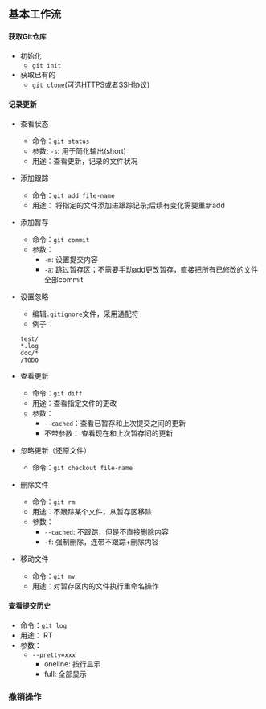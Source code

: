 ## 基本工作流

#### 获取Git仓库
- 初始化
    - `git init`
- 获取已有的
    - `git clone`(可选HTTPS或者SSH协议)


#### 记录更新
- 查看状态
    - 命令：`git status`
    - 参数: `-s`: 用于简化输出(short)
    - 用途：查看更新，记录的文件状况
- 添加跟踪
    - 命令：`git add file-name`
    - 用途： 将指定的文件添加进跟踪记录;后续有变化需要重新add
- 添加暂存
    - 命令：`git commit`
    - 参数：
        - `-m`: 设置提交内容
        - `-a`: 跳过暂存区；不需要手动add更改暂存，直接把所有已修改的文件全部commit
- 设置忽略
    - 编辑`.gitignore`文件，采用通配符
    - 例子：
    ```
    test/
    *.log
    doc/*
    /TODO
    ```
- 查看更新
    - 命令：`git diff`
    - 用途：查看指定文件的更改
    - 参数：
        - `--cached`：查看已暂存和上次提交之间的更新
        - 不带参数： 查看现在和上次暂存间的更新
- 忽略更新（还原文件）
    - 命令：`git checkout file-name`
    
- 删除文件
    - 命令：`git rm`
    - 用途：不跟踪某个文件，从暂存区移除
    - 参数：
        - `--cached`: 不跟踪，但是不直接删除内容
        - `-f`: 强制删除，连带不跟踪+删除内容
- 移动文件
    - 命令：`git mv`
    - 用途：对暂存区内的文件执行重命名操作

#### 查看提交历史
- 命令：`git log`
- 用途： RT
- 参数：
    - `--pretty=xxx`
        - oneline: 按行显示
        - full: 全部显示
    
### 撤销操作